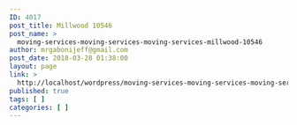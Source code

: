 ```yaml
---
ID: 4017
post_title: Millwood 10546
post_name: >
  moving-services-moving-services-moving-services-millwood-10546
author: mrgabonijeff@gmail.com
post_date: 2018-03-28 01:38:00
layout: page
link: >
  http://localhost/wordpress/moving-services-moving-services-moving-services-millwood-10546/
published: true
tags: [ ]
categories: [ ]
---
```

